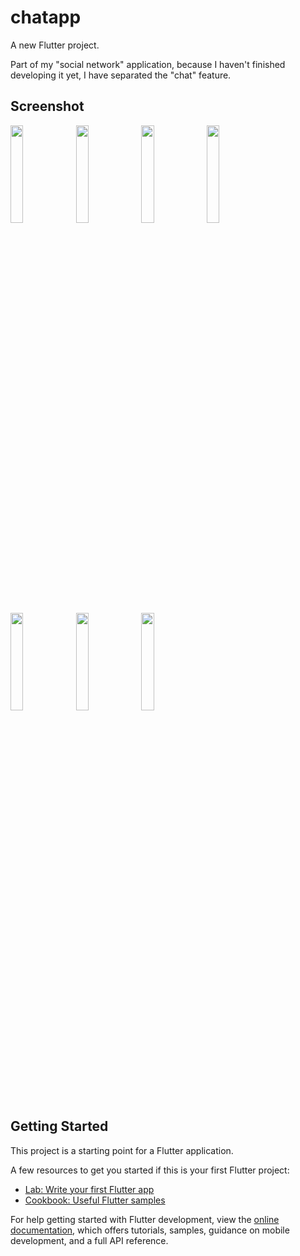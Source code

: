 # chatapp

A new Flutter project.

Part of my "social network" application, because I haven't finished developing it yet, I have separated the "chat" feature.

## Screenshot

<img src= "https://github.com/riseheart/flutter-chat-app/assets/103646759/d7c905cc-6369-4424-85b5-0aa9375907a5" width = 20%>
<img src= "https://github.com/riseheart/flutter-chat-app/assets/103646759/e7dac14b-458e-4b4b-a6bc-78d111deb2d1" width = 20%>
<img src= "https://github.com/riseheart/flutter-chat-app/assets/103646759/0d279732-9e7d-451c-9264-44ac967f9eb3" width = 20%>
<img src= "https://github.com/riseheart/flutter-chat-app/assets/103646759/df528543-cb2c-46ff-a6d9-44d7189ceb66" width = 20%>
<img src= "https://github.com/riseheart/flutter-chat-app/assets/103646759/b7e06ef2-0ccb-4e33-baca-f70fdccbb040" width = 20%>
<img src= "https://github.com/riseheart/flutter-chat-app/assets/103646759/3aafd198-5d40-4fb2-ace1-466f723faa50" width = 20%>
<img src= "https://github.com/riseheart/flutter-chat-app/assets/103646759/71cc6865-68da-44c4-b768-5f4244ad1f35" width = 20%>

## Getting Started

This project is a starting point for a Flutter application.

A few resources to get you started if this is your first Flutter project:

- [Lab: Write your first Flutter app](https://docs.flutter.dev/get-started/codelab)
- [Cookbook: Useful Flutter samples](https://docs.flutter.dev/cookbook)

For help getting started with Flutter development, view the
[online documentation](https://docs.flutter.dev/), which offers tutorials,
samples, guidance on mobile development, and a full API reference.


